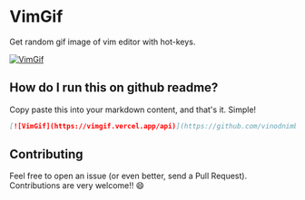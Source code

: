 # VimGif

Get random gif image of vim editor with hot-keys.

[![VimGif](https://vimgif.vercel.app/api)](https://github.com/vinodnimbalkar/vimgif)

## How do I run this on github readme?
Copy paste this into your markdown content, and that's it. Simple!
```md
[![VimGif](https://vimgif.vercel.app/api)](https://github.com/vinodnimbalkar/vimgif)
```

## Contributing
Feel free to open an issue (or even better, send a Pull Request). Contributions are very welcome!! 😄
